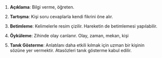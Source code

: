 1. **Açıklama**: Bilgi verme, öğreten. 
2. **Tartışma**: Kişi soru cevaplarla kendi fikrini öne alır.
3. **Betimleme**: Kelimelerle resim çizilir. Hareketin de betimlemesi yapılabilir.
4. **Öyküleme**: Zihinde olay canlanır. Olay, zaman, mekan, kişi

1. **Tanık Gösterme**: Anlatılanı daha etkili kılmak için uzman bir kişinin sözüne yer vermektir. Atasözleri tanık gösterme kabul edilir.

